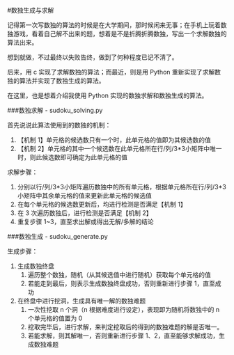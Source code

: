 #数独生成与求解

记得第一次写数独的算法的时候是在大学期间，那时候闲来无事；在手机上玩着数独游戏，看着自己解不出来的题，想着是不是折腾折腾数独，写出一个求解数独的算法出来。

想到就做，不过最终以失败告终，做到了何种程度已记不清了。

后来，用 c 实现了求解数独的算法；而最近，则是用 Python 重新实现了求解数独的算法并实现了数独生成的算法。

在这里，也是想着介绍我使用 Python 实现的数独求解和数独生成的算法。

###数独求解 - sudoku_solving.py

首先说说此算法使用到的数独的机制：

1. 【机制 1】单元格的候选数只有一个时，此单元格的值即为其候选数的值
2. 【机制 2】单元格的其中一个候选数在此单元格所在行/列/3*3小矩阵中唯一时，则此候选数即可确定为此单元格的值

求解步骤：

1. 分别以行/列/3\*3小矩阵遍历数独中的所有单元格，根据单元格所在行/列/3*3小矩阵中其余单元格的值来更新此单元格的候选值
2. 在每个单元格的候选数更新后，均进行检测是否满足【机制 1】
3. 在 3 次遍历数独后，进行检测是否满足【机制 2】
4. 重复步骤 1~3，直至求出解或得出无解/多解的结论


###数独生成 - sudoku_generate.py

生成步骤：

1. 生成数独终盘
    1. 遍历整个数独，随机（从其候选值中进行随机）获取每个单元格的值
    2. 若能走到最后，则表示生成数独终盘成功，否则重新进行步骤 1，直至成功
2. 在终盘中进行挖洞，生成具有唯一解的数独难题
    1. 一次性挖取 n 个洞（n 根据难度进行设定），表现即为随机将数独中的 n 个单元格的值置为 0
    2. 挖取完毕后，进行求解，来判定挖取后的得到的数独难题的解是否唯一。
    3. 若能求解，则其解唯一，否则重新进行步骤 1、2，直至能够求解成功，生成数独难题
